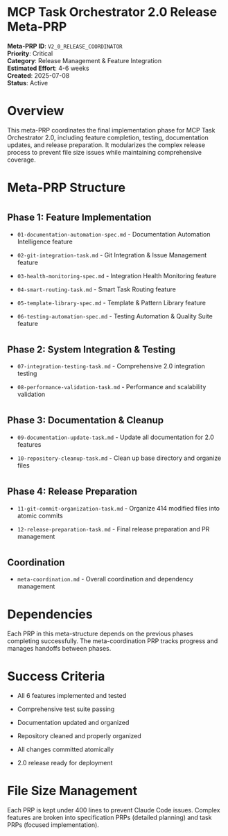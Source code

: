 
# MCP Task Orchestrator 2.0 Release Meta-PRP

**Meta-PRP ID**: `V2_0_RELEASE_COORDINATOR`  
**Priority**: Critical  
**Category**: Release Management & Feature Integration  
**Estimated Effort**: 4-6 weeks  
**Created**: 2025-07-08  
**Status**: Active  

#
# Overview

This meta-PRP coordinates the final implementation phase for MCP Task Orchestrator 2.0, including feature completion, testing, documentation updates, and release preparation. It modularizes the complex release process to prevent file size issues while maintaining comprehensive coverage.

#
# Meta-PRP Structure

#
## Phase 1: Feature Implementation

- `01-documentation-automation-spec.md` - Documentation Automation Intelligence feature

- `02-git-integration-task.md` - Git Integration & Issue Management feature  

- `03-health-monitoring-spec.md` - Integration Health Monitoring feature

- `04-smart-routing-task.md` - Smart Task Routing feature

- `05-template-library-spec.md` - Template & Pattern Library feature

- `06-testing-automation-spec.md` - Testing Automation & Quality Suite feature

#
## Phase 2: System Integration & Testing

- `07-integration-testing-task.md` - Comprehensive 2.0 integration testing

- `08-performance-validation-task.md` - Performance and scalability validation

#
## Phase 3: Documentation & Cleanup

- `09-documentation-update-task.md` - Update all documentation for 2.0 features

- `10-repository-cleanup-task.md` - Clean up base directory and organize files

#
## Phase 4: Release Preparation

- `11-git-commit-organization-task.md` - Organize 414 modified files into atomic commits

- `12-release-preparation-task.md` - Final release preparation and PR management

#
## Coordination

- `meta-coordination.md` - Overall coordination and dependency management

#
# Dependencies

Each PRP in this meta-structure depends on the previous phases completing successfully. The meta-coordination PRP tracks progress and manages handoffs between phases.

#
# Success Criteria

- All 6 features implemented and tested

- Comprehensive test suite passing

- Documentation updated and organized

- Repository cleaned and properly organized

- All changes committed atomically

- 2.0 release ready for deployment

#
# File Size Management

Each PRP is kept under 400 lines to prevent Claude Code issues. Complex features are broken into specification PRPs (detailed planning) and task PRPs (focused implementation).
